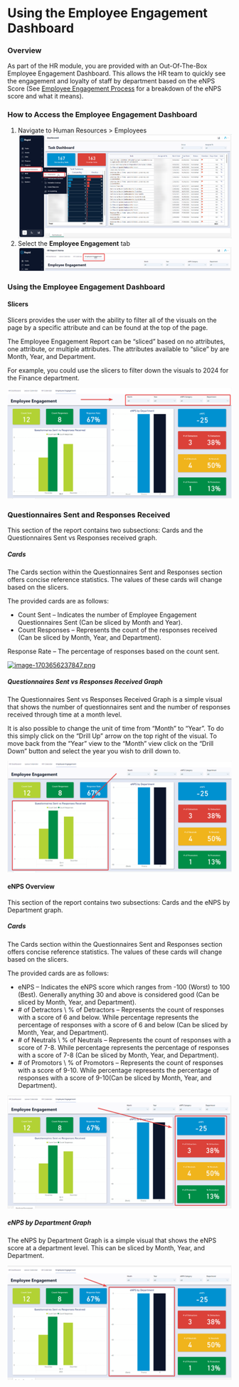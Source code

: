 # Using the Employee Engagement Dashboard

### Overview

As part of the HR module, you are provided with an Out-Of-The-Box Employee Engagement Dashboard. This allows the HR team to quickly see the engagement and loyalty of staff by department based on the eNPS Score (See [Employee Engagement Process](https://docs.rapidplatform.com/books/human-resources/page/employee-engagement-process-enps-questionnaire) for a breakdown of the eNPS score and what it means).

### How to Access the Employee Engagement Dashboard

1. Navigate to Human Resources &gt; Employees  
    [![image-1703651698901.png](./Wjh9cXTQiFM15MwK-image-1703651698901.png)](./Wjh9cXTQiFM15MwK-image-1703651698901.png)
2. Select the **Employee Engagement** tab  
    [![image-1703656115343.png](./WrH8RmHU6ku66EbS-image-1703656115343.png)](https://docs.rapidplatform.com/uploads/images/gallery/2023-12/WrH8RmHU6ku66EbS-image-1703656115343.png)

### Using the Employee Engagement Dashboard

#### Slicers

Slicers provides the user with the ability to filter all of the visuals on the page by a specific attribute and can be found at the top of the page.

The Employee Engagement Report can be “sliced” based on no attributes, one attribute, or multiple attributes. The attributes available to “slice” by are Month, Year, and Department.

For example, you could use the slicers to filter down the visuals to 2024 for the Finance department.

[![image-1703656169527.png](./jmHUqKdXmQWwWAj2-image-1703656169527.png)](./jmHUqKdXmQWwWAj2-image-1703656169527.png)

### Questionnaires Sent and Responses Received

This section of the report contains two subsections: Cards and the Questionnaires Sent vs Responses received graph.

##### Cards

The Cards section within the Questionnaires Sent and Responses section offers concise reference statistics. The values of these cards will change based on the slicers.

The provided cards are as follows:

- Count Sent – Indicates the number of Employee Engagement Questionnaires Sent (Can be sliced by Month and Year).
- Count Responses – Represents the count of the responses received (Can be sliced by Month, Year, and Department).

Response Rate – The percentage of responses based on the count sent.

[![image-1703656237847.png](https://docs.rapidplatform.com/uploads/images/gallery/2023-12/scaled-1680-/VRF1goVMbsrF3eKD-image-1703656237847.png)](https://docs.rapidplatform.com/uploads/images/gallery/2023-12/VRF1goVMbsrF3eKD-image-1703656237847.png)

##### Questionnaires Sent vs Responses Received Graph

The Questionnaires Sent vs Responses Received Graph is a simple visual that shows the number of questionnaires sent and the number of responses received through time at a month level.

It is also possible to change the unit of time from “Month” to “Year”. To do this simply click on the “Drill Up” arrow on the top right of the visual. To move back from the “Year” view to the “Month” view click on the “Drill Down” button and select the year you wish to drill down to.

[![image-1703656301112.png](./wGwPTrbxFgVVVmA1-image-1703656301112.png)](./wGwPTrbxFgVVVmA1-image-1703656301112.png)

#### eNPS Overview

This section of the report contains two subsections: Cards and the eNPS by Department graph.

##### Cards

The Cards section within the Questionnaires Sent and Responses section offers concise reference statistics. The values of these cards will change based on the slicers.

The provided cards are as follows:

- eNPS – Indicates the eNPS score which ranges from -100 (Worst) to 100 (Best). Generally anything 30 and above is considered good (Can be sliced by Month, Year, and Department).
- \# of Detractors \\ % of Detractors – Represents the count of responses with a score of 6 and below. While percentage represents the percentage of responses with a score of 6 and below (Can be sliced by Month, Year, and Department).
- \# of Neutrals \\ % of Neutrals – Represents the count of responses with a score of 7-8. While percentage represents the percentage of responses with a score of 7-8 (Can be sliced by Month, Year, and Department).
- \# of Promotors \\ % of Promotors – Represents the count of responses with a score of 9-10. While percentage represents the percentage of responses with a score of 9-10(Can be sliced by Month, Year, and Department).

[![image-1703656362602.png](./sP4hUhJogMNV6D2L-image-1703656362602.png)](https://docs.rapidplatform.com/uploads/images/gallery/2023-12/sP4hUhJogMNV6D2L-image-1703656362602.png)

##### eNPS by Department Graph

The eNPS by Department Graph is a simple visual that shows the eNPS score at a department level. This can be sliced by Month, Year, and Department.

[![image-1703656409290.png](./zUyNEwPPbgx49Qyw-image-1703656409290.png)](./zUyNEwPPbgx49Qyw-image-1703656409290.png)